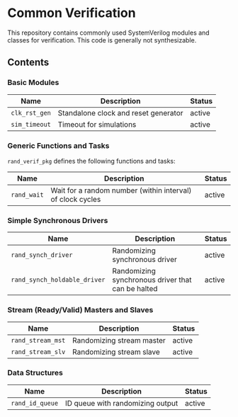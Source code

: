 # Common Verification

This repository contains commonly used SystemVerilog modules and classes for verification.  This
code is generally not synthesizable.

## Contents

### Basic Modules

|      Name     |             Description               | Status |
|---------------|---------------------------------------|--------|
| `clk_rst_gen` | Standalone clock and reset generator  | active |
| `sim_timeout` | Timeout for simulations               | active |

### Generic Functions and Tasks

`rand_verif_pkg` defines the following functions and tasks:

|         Name        |                        Description                          | Status |
|---------------------|-------------------------------------------------------------|--------|
| `rand_wait`         | Wait for a random number (within interval) of clock cycles  | active |

### Simple Synchronous Drivers

|              Name             |                   Description                     | Status |
|-------------------------------|---------------------------------------------------|--------|
| `rand_synch_driver`           | Randomizing synchronous driver                    | active |
| `rand_synch_holdable_driver`  | Randomizing synchronous driver that can be halted | active |

### Stream (Ready/Valid) Masters and Slaves

|      Name         |             Description               | Status |
|-------------------|---------------------------------------|--------|
| `rand_stream_mst` | Randomizing stream master             | active |
| `rand_stream_slv` | Randomizing stream slave              | active |

### Data Structures

|      Name         |             Description               | Status |
|-------------------|---------------------------------------|--------|
| `rand_id_queue`   | ID queue with randomizing output      | active |
